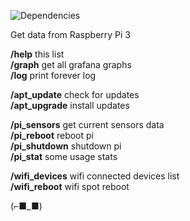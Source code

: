 ![Dependencies](https://david-dm.org/k03mad/raspi-tlgrm-bot.svg)

Get data from Raspberry Pi 3

**/help** this list  
**/graph** get all grafana graphs  
**/log** print forever log  
  
**/apt_update** check for updates  
**/apt_upgrade** install updates  
  
**/pi_sensors** get current sensors data  
**/pi_reboot** reboot pi  
**/pi_shutdown** shutdown pi  
**/pi_stat** some usage stats  
  
**/wifi_devices** wifi connected devices list  
**/wifi_reboot** wifi spot reboot

(⌐■_■)